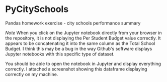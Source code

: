 # PyCitySchools
Pandas homework exercise - city schools performance summary

*Note*
When you click on the Jupyter notebook directly from your browser in the repository, it is not displaying the Per Student Budget value correctly. It appears to be concatenating it into the same column as the Total School Budget. I think this may be a bug in the way Github's software displays Jupyter notebooks with this specific type of dataset. 

You should be able to open the notebook in Jupyter and display everything correctly. I attached a screenshot showing this dataframe displaying correctly on my machine. 